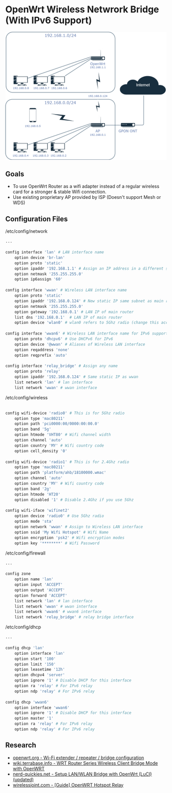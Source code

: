<!-- markdownlint-configure-file { "MD010": { "code_blocks": false } } -->
# OpenWrt Wireless Netwrork Bridge (With IPv6 Support)

![diag0](./diag0.drawio6.png)

## Goals

- To use OpenWrt Router as a wifi adapter instead of a regular wireless card for a stronger & stable Wifi connection.
- Use existing proprietary AP provided by ISP (Doesn't support Mesh or WDS)

## Configuration Files

/etc/config/network

```bash
...

config interface 'lan' # LAN interface name
	option device 'br-lan'
	option proto 'static'
	option ipaddr '192.168.1.1' # Assign an IP address in a different subnet
	option netmask '255.255.255.0'
	option ip6assign '60'

config interface 'wwan' # Wireless LAN interface name
	option proto 'static' 
	option ipaddr '192.168.0.124' # New static IP same subnet as main router
	option netmask '255.255.255.0'
	option gateway '192.168.0.1' # LAN IP of main router
	list dns '192.168.0.1'  # LAN IP of main router
	option device 'wlan0' # wlan0 refers to 5Ghz radio (change this accordingly)

config interface 'wwan6' # Wireless LAN interface name for IPv6 support
	option proto 'dhcpv6' # Use DHCPv6 for IPv6 
	option device '@wwan' # Aliases of Wireless LAN interface
	option reqaddress 'none' 
	option reqprefix 'auto'

config interface 'relay_bridge' # Assign any name
	option proto 'relay' 
	option ipaddr '192.168.0.124' # Same static IP as wwan
	list network 'lan' # lan interface
	list network 'wwan' # wwan interface

```

/etc/config/wireless

```bash

config wifi-device 'radio0' # This is for 5Ghz radio
	option type 'mac80211'
	option path 'pci0000:00/0000:00:00.0'
	option band '5g'
	option htmode 'VHT80' # Wifi channel width
	option channel 'auto' 
	option country 'MY' # Wifi country code
	option cell_density '0'

config wifi-device 'radio1' # This is for 2.4Ghz radio
	option type 'mac80211'
	option path 'platform/ahb/18100000.wmac'
	option channel 'auto'
	option country 'MY' # Wifi country code
	option band '2g'
	option htmode 'HT20' 
	option disabled '1' # Disable 2.4Ghz if you use 5Ghz

config wifi-iface 'wifinet2'
	option device 'radio0' # Use 5Ghz radio
	option mode 'sta'
	option network 'wwan' # Assign to Wireless LAN interface
	option ssid 'My Wifi Hotspot' # Wifi Name
	option encryption 'psk2' # Wifi encryption modes 
	option key '********' # Wifi Password

```

/etc/config/firewall

```bash
...

config zone
	option name 'lan'
	option input 'ACCEPT'
	option output 'ACCEPT'
	option forward 'ACCEPT'
	list network 'lan' # lan interface
	list network 'wwan' # wwan interface
	list network 'wwan6' # wwan6 interface
	list network 'relay_bridge' # relay bridge interface
```

/etc/config/dhcp

```bash
...

config dhcp 'lan'
	option interface 'lan'
	option start '100'
	option limit '150'
	option leasetime '12h'
	option dhcpv4 'server'
	option ignore '1' # Disable DHCP for this interface
	option ra 'relay' # For IPv6 relay
	option ndp 'relay' # For IPv6 relay

config dhcp 'wwan6'
	option interface 'wwan6'
	option ignore '1' # Disable DHCP for this interface
	option master '1'
	option ra 'relay' # For IPv6 relay
	option ndp 'relay' # For IPv6 relay
```

## Research

- [openwrt.org - Wi-Fi extender / repeater / bridge configuration](https://openwrt.org/docs/guide-user/network/wifi/relay_configuration)
- [wiki.terrabase.info - WRT Router Series Wireless Client Bridge Mode with OpenWRT
](https://wiki.terrabase.info/index.php?title=WRT_Router_Series_Wireless_Client_Bridge_Mode_with_OpenWRT&mobileaction=toggle_view_desktop)
- [nerd-quickies.net - Setup LAN/WLAN Bridge with OpenWrt (LuCI) (updated)](https://www.nerd-quickies.net/2019/08/20/setup-lan-wlan-bridge-with-openwrt-luci/)
- [wirelessjoint.com - [Guide] OpenWRT Hotspot Relay](https://wirelessjoint.com/viewtopic.php?t=3667)

